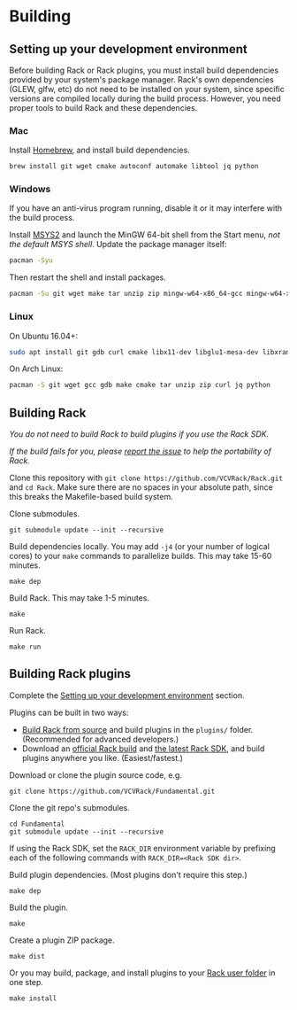 # Building

## Setting up your development environment

Before building Rack or Rack plugins, you must install build dependencies provided by your system's package manager.
Rack's own dependencies (GLEW, glfw, etc) do not need to be installed on your system, since specific versions are compiled locally during the build process.
However, you need proper tools to build Rack and these dependencies.

### Mac

Install [Homebrew](https://brew.sh/), and install build dependencies.
```bash
brew install git wget cmake autoconf automake libtool jq python
```

### Windows

If you have an anti-virus program running, disable it or it may interfere with the build process.

Install [MSYS2](http://www.msys2.org/) and launch the MinGW 64-bit shell from the Start menu, *not the default MSYS shell*.
Update the package manager itself:
```bash
pacman -Syu
```
Then restart the shell and install packages.
```bash
pacman -Su git wget make tar unzip zip mingw-w64-x86_64-gcc mingw-w64-x86_64-gdb mingw-w64-x86_64-cmake autoconf automake mingw-w64-x86_64-libtool mingw-w64-x86_64-jq python
```

### Linux

On Ubuntu 16.04+:
```bash
sudo apt install git gdb curl cmake libx11-dev libglu1-mesa-dev libxrandr-dev libxinerama-dev libxcursor-dev libxi-dev zlib1g-dev libasound2-dev libgtk2.0-dev libjack-jackd2-dev jq
```

On Arch Linux:
```bash
pacman -S git wget gcc gdb make cmake tar unzip zip curl jq python
```

## Building Rack

*You do not need to build Rack to build plugins if you use the Rack SDK.*

*If the build fails for you, please [report the issue](FAQ.html#i-found-a-bug) to help the portability of Rack.*

Clone this repository with `git clone https://github.com/VCVRack/Rack.git` and `cd Rack`.
Make sure there are no spaces in your absolute path, since this breaks the Makefile-based build system.

Clone submodules.

	git submodule update --init --recursive

Build dependencies locally.
You may add `-j4` (or your number of logical cores) to your `make` commands to parallelize builds.
This may take 15-60 minutes.

	make dep

Build Rack.
This may take 1-5 minutes.

	make

Run Rack.

	make run

## Building Rack plugins

Complete the [Setting up your development environment](#setting-up-your-development-environment) section.

Plugins can be built in two ways:
- [Build Rack from source](#building-rack) and build plugins in the `plugins/` folder. (Recommended for advanced developers.)
- Download an [official Rack build](https://vcvrack.com/Rack.html) and [the latest Rack SDK](https://vcvrack.com/downloads/), and build plugins anywhere you like. (Easiest/fastest.)

Download or clone the plugin source code, e.g.

	git clone https://github.com/VCVRack/Fundamental.git

Clone the git repo's submodules.

	cd Fundamental
	git submodule update --init --recursive

If using the Rack SDK, set the `RACK_DIR` environment variable by prefixing each of the following commands with `RACK_DIR=<Rack SDK dir>`.

Build plugin dependencies. (Most plugins don't require this step.)

	make dep

Build the plugin.

	make

Create a plugin ZIP package.

	make dist

Or you may build, package, and install plugins to your [Rack user folder](FAQ.html#where-is-the-rack-user-folder) in one step.

	make install
